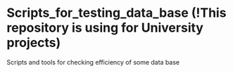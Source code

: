 # Scripts_for_testing_data_base (!This repository is using for University projects)
Scripts and tools for checking efficiency of some data base
